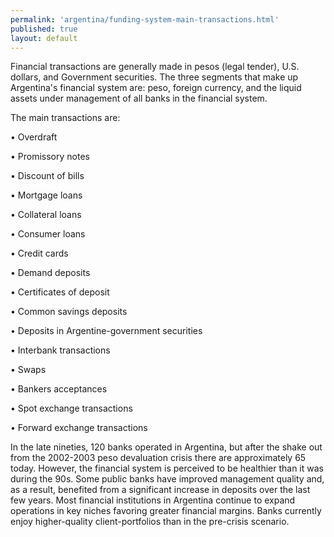```yaml
--- 
permalink: 'argentina/funding-system-main-transactions.html' 
published: true 
layout: default
---
```

Financial transactions are generally made in pesos (legal tender), U.S. dollars, and Government securities. The three segments that make up Argentina's financial system are: peso, foreign currency, and the liquid assets under management of all banks in the financial system.

The main transactions are:

•	Overdraft

•	Promissory notes

•	Discount of bills

•	Mortgage loans

•	Collateral loans

•	Consumer loans

•	Credit cards

•	Demand deposits

•	Certificates of deposit

•	Common savings deposits

•	Deposits in Argentine-government securities

•	Interbank transactions

•	Swaps

•	Bankers acceptances

•	Spot exchange transactions

•	Forward exchange transactions

In the late nineties, 120 banks operated in Argentina, but after the shake out from the 2002-2003 peso devaluation crisis there are approximately 65 today. However, the financial system is perceived to be healthier than it was during the 90s. Some public banks have improved management quality and, as a result, benefited from a significant increase in deposits over the last few years. Most financial institutions in Argentina continue to expand operations in key niches favoring greater financial margins. Banks currently enjoy higher-quality client-portfolios than in the pre-crisis scenario.
